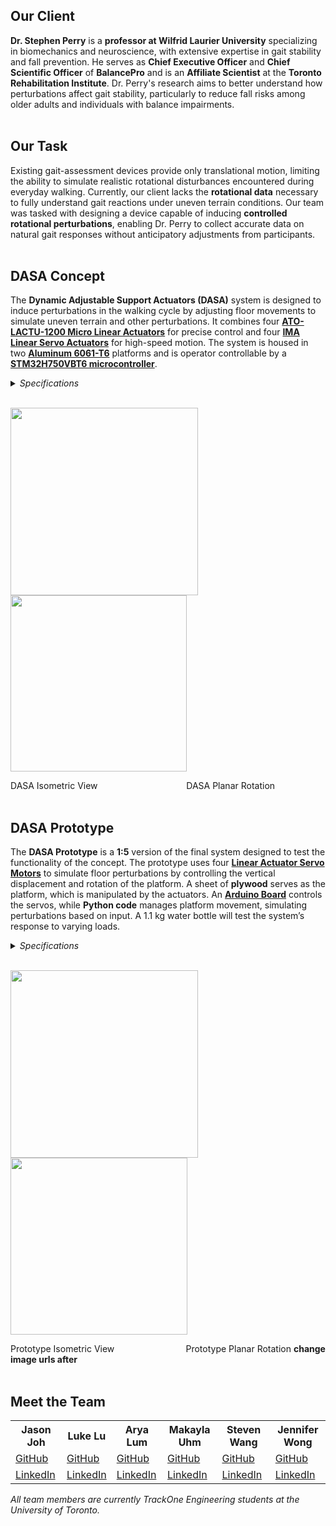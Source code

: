 ## Our Client 

**Dr. Stephen Perry** is a **professor at Wilfrid Laurier University** specializing in biomechanics and neuroscience, with extensive expertise in gait stability and fall prevention. 
He serves as **Chief Executive Officer** and **Chief Scientific Officer** of **BalancePro** and is an **Affiliate Scientist** at the **Toronto Rehabilitation Institute**. 
Dr. Perry's research aims to better understand how perturbations affect gait stability, particularly to reduce fall risks among older adults and individuals with balance impairments. 
<br> 
<br> 

## Our Task

Existing gait-assessment devices provide only translational motion, limiting the ability to simulate realistic rotational disturbances encountered during everyday walking. 
Currently, our client lacks the **rotational data** necessary to fully understand gait reactions under uneven terrain conditions. 
Our team was tasked with designing a device capable of inducing **controlled rotational perturbations**, enabling Dr. Perry to collect accurate data on natural gait responses without anticipatory adjustments from participants.
<br> 
<br> 

## **DASA** Concept

The **Dynamic Adjustable Support Actuators (DASA)** system is designed to induce perturbations in the walking cycle by adjusting floor movements to simulate uneven terrain and other perturbations. 
It combines four [**ATO-LACTU-1200 Micro Linear Actuators**](https://www.ato.com/micro-linear-actuator) for precise control and four [**IMA Linear Servo Actuators**](https://www.tolomatic.com/products/product-details/ima-linear-servo-actuators) for high-speed motion. 
The system is housed in two [**Aluminum 6061-T6**](https://asm.matweb.com/search/specificmaterial.asp?bassnum=ma6061t6) platforms and is operator controllable by a [**STM32H750VBT6 microcontroller**](https://www.st.com/en/microcontrollers-microprocessors/stm32h750vb.html). 

<details>
<summary><em>Specifications</em></summary>
<br>
  
**Rotational Capabilities**: 11.4°
<br>

**Noise Generation**: <55 dB
<br>

**Estimated Cost**: 5654 CAD
</details>
<br>

<img src="https://i.imgur.com/athzmcL.png" all="Screenshot" width="300">  <img src="https://i.imgur.com/tFBE1Ig.png" all="Screenshot" width="282">

DASA Isometric View&nbsp;&nbsp;&nbsp;&nbsp;&nbsp;&nbsp;&nbsp;&nbsp;&nbsp;&nbsp;&nbsp;&nbsp;&nbsp;&nbsp;&nbsp;&nbsp;&nbsp;&nbsp;&nbsp;&nbsp;&nbsp;&nbsp;&nbsp;&nbsp;&nbsp;&nbsp;&nbsp;&nbsp;&nbsp;&nbsp;&nbsp;&nbsp;&nbsp;&nbsp;&nbsp;&nbsp;DASA Planar Rotation
<br> 
<br> 

## DASA Prototype

The **DASA Prototype** is a **1:5** version of the final system designed to test the functionality of the concept.
The prototype uses four [**Linear Actuator Servo Motors**](https://fairchancelearning.shop/products/kitronik-linear-actuator-kit?_pos=7&_sid=b8a813375&_ss=r) to simulate floor perturbations by controlling the vertical displacement and rotation of the platform.
A sheet of **plywood** serves as the platform, which is manipulated by the actuators. 
An [**Arduino Board**](https://www.digikey.ca/en/products/detail/arduino/ABX00033/10239972?gclsrc=aw.ds&&utm_adgroup=General&utm_source=google&utm_medium=cpc&utm_campaign=PMax%20Shopping_Product_Zombie%20SKUs&utm_term=&productid=10239972&utm_content=General&utm_id=go_cmp-17855401585_adg-_ad-__dev-c_ext-_prd-10239972_sig-Cj0KCQjw4v6-BhDuARIsALprm33v3MGcgxKkj85n3o2qTrpYUZwGdrdcUg38ilc5cNAB8JJ1szlvuZEaAvqwEALw_wcB&gad_source=1&gclid=Cj0KCQjw4v6-BhDuARIsALprm33v3MGcgxKkj85n3o2qTrpYUZwGdrdcUg38ilc5cNAB8JJ1szlvuZEaAvqwEALw_wcB&gclsrc=aw.ds) controls the servos, while **Python code** manages platform movement, simulating perturbations based on input. 
A 1.1 kg water bottle will test the system’s response to varying loads.

<details>
<summary><em>Specifications</em></summary>
<br>
  
**Rotational Capabilities**: 11.3°
<br>

**Noise Generation**: <x dB
<br>

**Final Cost**: 188 CAD
<br>

**Assembly and Programming Duration**: 2 Days
</details>
<br> 

<img src="https://i.imgur.com/athzmcL.png" all="Screenshot" width="300">  <img src="https://i.imgur.com/tFBE1Ig.png" all="Screenshot" width="283">

Prototype Isometric View&nbsp;&nbsp;&nbsp;&nbsp;&nbsp;&nbsp;&nbsp;&nbsp;&nbsp;&nbsp;&nbsp;&nbsp;&nbsp;&nbsp;&nbsp;&nbsp;&nbsp;&nbsp;&nbsp;&nbsp;&nbsp;&nbsp;&nbsp;&nbsp;&nbsp;&nbsp;&nbsp;&nbsp;&nbsp;Prototype Planar Rotation **change image urls after**
<br> 
<br> 

## Meet the Team

<table>
  <tr>
    <th>Jason Joh</th>
    <th>Luke Lu</th>
    <th>Arya Lum</th>
    <th>Makayla Uhm</th>
    <th>Steven Wang</th>
    <th>Jennifer Wong</th>
  </tr>
  <tr>
    <td><a href="#">GitHub</a></td>
    <td><a href="#">GitHub</a></td>
    <td><a href="#">GitHub</a></td>
    <td><a href="#">GitHub</a></td>
    <td><a href="#">GitHub</a></td>
    <td><a href="#">GitHub</a></td>
  </tr>
  <tr>
    <td><a href="#">LinkedIn</a></td>
    <td><a href="#">LinkedIn</a></td>
    <td><a href="#">LinkedIn</a></td>
    <td><a href="#">LinkedIn</a></td>
    <td><a href="#">LinkedIn</a></td>
    <td><a href="#">LinkedIn</a></td>
  </tr>
</table>

*All team members are currently TrackOne Engineering students at the University of Toronto.*




 








